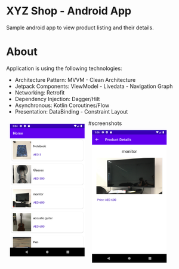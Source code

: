 # XYZ Shop - Android App
Sample android app to view product listing and their details. 

# About 
Application is using the following technologies: 
- Architecture Pattern: MVVM - Clean Architecture 
- Jetpack Components: ViewModel - Livedata - Navigation Graph 
- Networking: Retrofit 
- Dependency Injection: Dagger/Hilt 
- Asynchronous: Kotlin Coroutines/Flow 
- Presentation: DataBinding - Constraint Layout 

#screenshots
[<img src="/readme/home.png" align="left"
width="200" hspace="10" vspace="10">](/readme/home.png)
[<img src="/readme/details.png" align="center" width="200"
hspace="10" vspace="10">](/readme/details.png)
